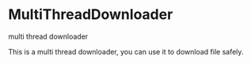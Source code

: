 # MultiThreadDownloader
multi thread downloader

This is a multi thread downloader, you can use it to download file safely.
